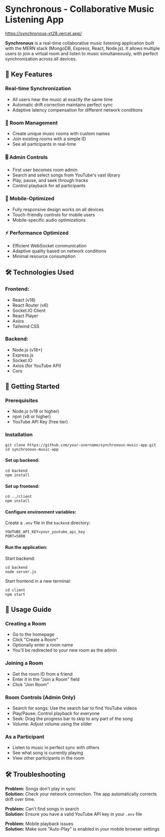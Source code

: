 <!DOCTYPE html>
<html lang="en">
<head>
  <meta charset="UTF-8">
  <meta name="viewport" content="width=device-width, initial-scale=1">
 
</head>
<body>

  <h1>Synchronous - Collaborative Music Listening App</h1>
  <p><a href="https://synchronous-xt28.vercel.app/" target="_blank">https://synchronous-xt28.vercel.app/</a></p>

  <p><strong>Synchronous</strong> is a real-time collaborative music listening application built with the MERN stack (MongoDB, Express, React, Node.js). It allows multiple users to join a virtual room and listen to music simultaneously, with perfect synchronization across all devices.</p>

  <h2>🎵 Key Features</h2>
  <h3>Real-time Synchronization</h3>
  <ul>
    <li>All users hear the music at exactly the same time</li>
    <li>Automatic drift correction maintains perfect sync</li>
    <li>Adaptive latency compensation for different network conditions</li>
  </ul>

  <h3>🚪 Room Management</h3>
  <ul>
    <li>Create unique music rooms with custom names</li>
    <li>Join existing rooms with a simple ID</li>
    <li>See all participants in real-time</li>
  </ul>

  <h3>🎚️ Admin Controls</h3>
  <ul>
    <li>First user becomes room admin</li>
    <li>Search and select songs from YouTube's vast library</li>
    <li>Play, pause, and seek through tracks</li>
    <li>Control playback for all participants</li>
  </ul>

  <h3>📱 Mobile-Optimized</h3>
  <ul>
    <li>Fully responsive design works on all devices</li>
    <li>Touch-friendly controls for mobile users</li>
    <li>Mobile-specific audio optimizations</li>
  </ul>

  <h3>⚡ Performance Optimized</h3>
  <ul>
    <li>Efficient WebSocket communication</li>
    <li>Adaptive quality based on network conditions</li>
    <li>Minimal resource consumption</li>
  </ul>

  <h2>🛠 Technologies Used</h2>
  <h3>Frontend:</h3>
  <ul>
    <li>React (v18)</li>
    <li>React Router (v6)</li>
    <li>Socket.IO Client</li>
    <li>React Player</li>
    <li>Axios</li>
    <li>Tailwind CSS</li>
  </ul>

  <h3>Backend:</h3>
  <ul>
    <li>Node.js (v18+)</li>
    <li>Express.js</li>
    <li>Socket.IO</li>
    <li>Axios (for YouTube API)</li>
    <li>Cors</li>
  </ul>

  <h2>🚀 Getting Started</h2>
  <h3>Prerequisites</h3>
  <ul>
    <li>Node.js (v18 or higher)</li>
    <li>npm (v8 or higher)</li>
    <li>YouTube API Key (free tier)</li>
  </ul>

  <h3>Installation</h3>
  <pre><code>git clone https://github.com/your-username/synchronous-music-app.git
cd synchronous-music-app</code></pre>

  <h4>Set up backend:</h4>
  <pre><code>cd backend
npm install</code></pre>

  <h4>Set up frontend:</h4>
  <pre><code>cd ../client
npm install</code></pre>

  <h4>Configure environment variables:</h4>
  <p>Create a <code>.env</code> file in the <code>backend</code> directory:</p>
  <pre><code>YOUTUBE_API_KEY=your_youtube_api_key
PORT=5000</code></pre>

  <h4>Run the application:</h4>
  <p>Start backend:</p>
  <pre><code>cd backend
node server.js</code></pre>

  <p>Start frontend in a new terminal:</p>
  <pre><code>cd client
npm start</code></pre>

  <h2>🧭 Usage Guide</h2>

  <h3>Creating a Room</h3>
  <ul>
    <li>Go to the homepage</li>
    <li>Click "Create a Room"</li>
    <li>Optionally enter a room name</li>
    <li>You'll be redirected to your new room as the admin</li>
  </ul>

  <h3>Joining a Room</h3>
  <ul>
    <li>Get the room ID from a friend</li>
    <li>Enter it in the "Join a Room" field</li>
    <li>Click "Join Room"</li>
  </ul>

  <h3>Room Controls (Admin Only)</h3>
  <ul>
    <li>Search for songs: Use the search bar to find YouTube videos</li>
    <li>Play/Pause: Control playback for everyone</li>
    <li>Seek: Drag the progress bar to skip to any part of the song</li>
    <li>Volume: Adjust volume using the slider</li>
  </ul>

  <h3>As a Participant</h3>
  <ul>
    <li>Listen to music in perfect sync with others</li>
    <li>See what song is currently playing</li>
    <li>View other participants in the room</li>
  </ul>

  <h2>🛠 Troubleshooting</h2>

  <p><strong>Problem:</strong> Songs don't play in sync<br>
  <strong>Solution:</strong> Check your network connection. The app automatically corrects drift over time.</p>

  <p><strong>Problem:</strong> Can't find songs in search<br>
  <strong>Solution:</strong> Ensure you have a valid YouTube API key in your <code>.env</code> file</p>

  <p><strong>Problem:</strong> Mobile playback issues<br>
  <strong>Solution:</strong> Make sure "Auto-Play" is enabled in your mobile browser settings</p>

</body>
</html>
